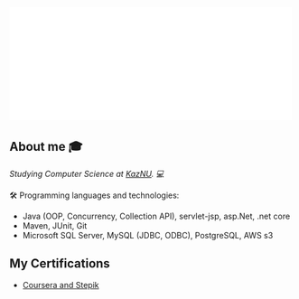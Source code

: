 <img src="https://github.com/AxelrodAdil/AxelrodAdil/blob/main/svg.svg"  width=500/>


## About me :mortar_board:
<p><em>Studying Computer Science at <a href="https://en.wikipedia.org/wiki/Al-Farabi_Kazakh_National_University">KazNU</a>. 💻</br>
</em></p>

🛠 Programming languages and technologies: 
  - Java (OOP, Concurrency, Collection API), servlet-jsp, asp.Net, .net core
  - Maven, JUnit, Git
  - Microsoft SQL Server, MySQL (JDBC, ODBC), PostgreSQL, AWS s3

## My Certifications
- [Coursera and Stepik](https://github.com/AxelrodAdil/Certificates)

